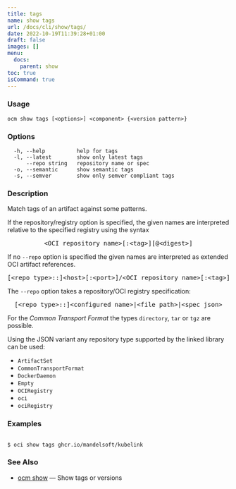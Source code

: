 ```yaml
---
title: tags
name: show tags
url: /docs/cli/show/tags/
date: 2022-10-19T11:39:28+01:00
draft: false
images: []
menu:
  docs:
    parent: show
toc: true
isCommand: true
---
```

### Usage

```
ocm show tags [<options>] <component> {<version pattern>}
```

### Options

```
  -h, --help          help for tags
  -l, --latest        show only latest tags
      --repo string   repository name or spec
  -o, --semantic      show semantic tags
  -s, --semver        show only semver compliant tags
```

### Description


Match tags of an artifact against some patterns.

If the repository/registry option is specified, the given names are interpreted
relative to the specified registry using the syntax

<center>
    <pre>&lt;OCI repository name>[:&lt;tag>][@&lt;digest>]</pre>
</center>

If no <code>--repo</code> option is specified the given names are interpreted 
as extended OCI artifact references.

<center>
    <pre>[&lt;repo type>::]&lt;host>[:&lt;port>]/&lt;OCI repository name>[:&lt;tag>][@&lt;digest>]</pre>
</center>

The <code>--repo</code> option takes a repository/OCI registry specification:

<center>
    <pre>[&lt;repo type>::]&lt;configured name>|&lt;file path>|&lt;spec json></pre>
</center>

For the *Common Transport Format* the types <code>directory</code>,
<code>tar</code> or <code>tgz</code> are possible.

Using the JSON variant any repository type supported by the 
linked library can be used:
- `ArtifactSet`
- `CommonTransportFormat`
- `DockerDaemon`
- `Empty`
- `OCIRegistry`
- `oci`
- `ociRegistry`


### Examples

```

$ oci show tags ghcr.io/mandelsoft/kubelink

```

### See Also

* [ocm show](/docs/cli/show)	 &mdash; Show tags or versions

